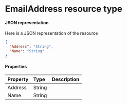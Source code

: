 # EmailAddress resource type



#### JSON representation

Here is a JSON representation of the resource

```json
{
  "Address": "String",
  "Name": "String"
}

```
#### Properties
| Property	   | Type	|Description|
|:---------------|:--------|:----------|
|Address|String||
|Name|String||
